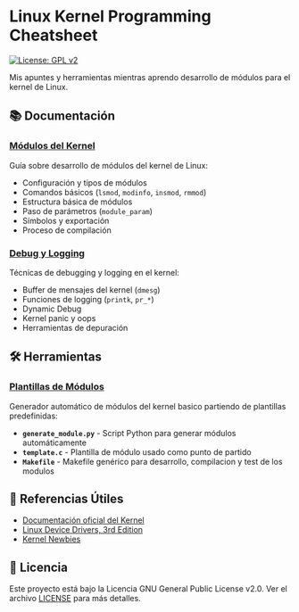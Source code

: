 # Linux Kernel Programming Cheatsheet

[![License: GPL v2](https://img.shields.io/badge/License-GPL%20v2-blue.svg)](https://www.gnu.org/licenses/old-licenses/gpl-2.0.en.html)

Mis apuntes y herramientas mientras aprendo desarrollo de módulos para el kernel de Linux.

## 📚 Documentación

### [Módulos del Kernel](./modulos.md)
Guía sobre desarrollo de módulos del kernel de Linux:
- Configuración y tipos de módulos
- Comandos básicos (`lsmod`, `modinfo`, `insmod`, `rmmod`)
- Estructura básica de módulos
- Paso de parámetros (`module_param`)
- Símbolos y exportación
- Proceso de compilación

### [Debug y Logging](./debug.md)
Técnicas de debugging y logging en el kernel:
- Buffer de mensajes del kernel (`dmesg`)
- Funciones de logging (`printk`, `pr_*`)
- Dynamic Debug
- Kernel panic y oops
- Herramientas de depuración

## 🛠️ Herramientas

### [Plantillas de Módulos](./module_template/)
Generador automático de módulos del kernel basico partiendo de plantillas predefinidas:
- **`generate_module.py`** - Script Python para generar módulos automáticamente
- **`template.c`** - Plantilla de módulo usado como punto de partido
- **`Makefile`** - Makefile genérico para desarrollo, compilacion y test de los modulos

## 📖 Referencias Útiles

- [Documentación oficial del Kernel](https://www.kernel.org/doc/html/latest/)
- [Linux Device Drivers, 3rd Edition](https://lwn.net/Kernel/LDD3/)
- [Kernel Newbies](https://kernelnewbies.org/)

## 📄 Licencia

Este proyecto está bajo la Licencia GNU General Public License v2.0. Ver el archivo [LICENSE](LICENSE) para más detalles.